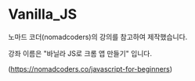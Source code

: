 # Vanilla_JS

노마드 코더(nomadcoders)의 강의를 참고하여 제작했습니다.

강좌 이름은 "바닐라 JS로 크롬 앱 만들기" 입니다.

(https://nomadcoders.co/javascript-for-beginners)
